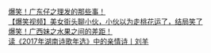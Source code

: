   
[爆笑！广东仔之理发的那些事！](http://www.dianyue.me/archives/150/9rac25sahwrj5bxg/)  
[【爆笑视频】美女街头聊小伙，小伙以为走桃花运了，结局笑了](http://www.dianyue.me/archives/141/ckvbr7ow5o5xcrnw/)  
[爆笑！广西妹之水果之间的差距！](http://www.dianyue.me/archives/140/pkxf8h87j7gdmhgb/)  
[读《2017年湖南诗歌年选》中的亲情诗丨刘羊](http://www.dianyue.me/archives/098/9osi5r1k0zftvuco/)